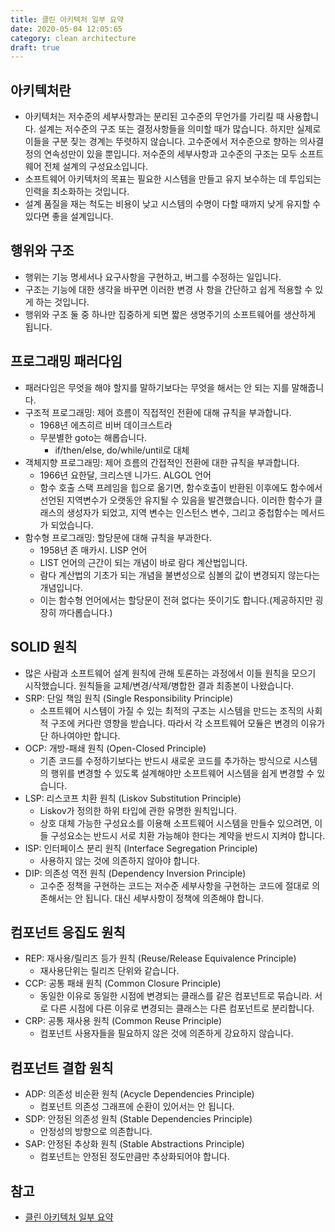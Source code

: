 ```yaml
---
title: 클린 아키텍처 일부 요약
date: 2020-05-04 12:05:65
category: clean architecture
draft: true
---
```


## 아키텍처란

- 아키텍처는 저수준의 세부사항과는 분리된 고수준의 무언가를 가리킬 때 사용합니다. 설계는 저수준의 구조 또는 결정사항들을 의미할 때가 많습니다. 하지만 실제로 이들을 구분 짖는 경계는 뚜렷하지 않습니다. 고수준에서 저수준으로 향하는 의사결정의 연속성만이 있을 뿐입니다. 저수준의 세부사항과 고수준의 구조는 모두 소프트웨어 전체 설계의 구성요소입니다.
- 소프트웨어 아키텍처의 목표는 필요한 시스템을 만들고 유지 보수하는 데 투입되는 인력을 최소화하는 것입니다.
- 설계 품질을 재는 척도는 비용이 낮고 시스템의 수명이 다할 때까지 낮게 유지할 수 있다면 좋을 설계입니다.

## 행위와 구조

- 행위는 기능 명세서나 요구사항을 구현하고, 버그를 수정하는 일입니다.
- 구조는 기능에 대한 생각을 바꾸면 이러한 변경 사 항을 간단하고 쉽게 적용할 수 있게 하는 것입니다.
- 행위와 구조 둘 중 하나만 집중하게 되면 짧은 생명주기의 소프트웨어를 생산하게 됩니다.

## 프로그래밍 패러다임

- 패러다임은 무엇을 해야 할지를 말하기보다는 무엇을 해서는 안 되는 지를 말해줍니다.
- 구조적 프로그래밍: 제어 흐름이 직접적인 전환에 대해 규칙을 부과합니다.
  - 1968년 에츠히르 비버 데이크스트라
  - 무분별한 goto는 해롭습니다.
    - if/then/else, do/while/until로 대체
- 객체지향 프로그래밍: 제어 흐름의 간접적인 전환에 대한 규칙을 부과합니다.
  - 1966년 요한달, 크리스덴 니가드. ALGOL 언어
  - 함수 호출 스택 프레임을 힙으로 옮기면, 함수호출이 반환된 이후에도 함수에서 선언된 지역변수가 오랫동안 유지될 수 있음을 발견했습니다. 이러한 함수가 클래스의 생성자가 되었고, 지역 변수는 인스턴스 변수, 그리고 중첩함수는 메서드가 되었습니다.
- 함수형 프로그래밍: 할당문에 대해 규칙을 부과한다.
  - 1958년 존 매카시. LISP 언어
  - LIST 언어의 근간이 되는 개념이 바로 람다 계산법입니다.
  - 람다 계산법의 기초가 되는 개념을 불변성으로 심볼의 값이 변경되지 않는다는 개념입니다.
  - 이는 함수형 언어에서는 할당문이 전혀 없다는 뜻이기도 합니다.(제공하지만 굉장히 까다롭습니다.)

## SOLID 원칙

- 많은 사람과 소프트웨어 설계 원칙에 관해 토론하는 과정에서 이들 원칙을 모으기 시작했습니다. 원칙들을 교체/변경/삭제/병합한 결과 최종본이 나왔습니다.
- SRP: 단일 책임 원칙 (Single Responsibility Principle)
  - 소프트웨어 시스템이 가질 수 있는 최적의 구조는 시스템을 만드는 조직의 사회적 구조에 커다란 영향을 받습니다. 따라서 각 소프트웨어 모듈은 변경의 이유가 단 하나여야만 합니다.
- OCP: 개방-패쇄 원칙 (Open-Closed Principle)
  - 기존 코드를 수정하기보다는 반드시 새로운 코드를 추가하는 방식으로 시스템의 행위를 변경할 수 있도록 설계해야만 소프트웨어 시스템을 쉽게 변경할 수 있습니다.
- LSP: 리스코프 치환 원칙 (Liskov Substitution Principle)
  - Liskov가 정의한 하위 타입에 관한 유명한 원칙입니다.
  - 상호 대체 가능한 구성요소를 이용해 소프트웨어 시스템을 만들수 있으려면, 이들 구성요소는 반드시 서로 치환 가능해야 한다는 계약을 반드시 지켜야 합니다.
- ISP: 인터페이스 분리 원칙 (Interface Segregation Principle)
  - 사용하지 않는 것에 의존하지 않아야 합니다.
- DIP: 의존성 역전 원칙 (Dependency Inversion Principle)
  - 고수준 정책을 구현하는 코드는 저수준 세부사항을 구현하는 코드에 절대로 의존해서는 안 됩니다. 대신 세부사항이 정책에 의존해야 합니다.

## 컴포넌트 응집도 원칙

- REP: 재사용/릴리즈 등가 원칙 (Reuse/Release Equivalence Principle)
  - 재사용단위는 릴리즈 단위와 같습니다.
- CCP: 공통 패쇄 원칙 (Common Closure Principle)
  - 동일한 이유로 동일한 시점에 변경되는 클래스를 같은 컴포넌트로 묶습니라. 서로 다른 시점에 다른 이유로 변경되는 클래스는 다른 컴포넌트로 분리합니다.
- CRP: 공통 재사용 원칙 (Common Reuse Principle)
  - 컴포넌트 사용자들을 필요하지 않은 것에 의존하게 강요하지 않습니다.

## 컴포넌트 결합 원칙

- ADP: 의존성 비순환 원칙 (Acycle Dependencies Principle)
  - 컴포넌트 의존성 그래프에 순환이 있어서는 안 됩니다.
- SDP: 안정된 의존성 원칙 (Stable Dependencies Principle)
  - 안정성의 방향으로 의존합니다.
- SAP: 안정된 추상화 원칙 (Stable Abstractions Principle)
  - 컴포넌트는 안정된 정도만큼만 추상화되어야 합니다.

## 참고

- [클린 아키텍처 일부 요약](https://peter-cho.gitbook.io/book/11/clean-architecture/1#undefined-1)
